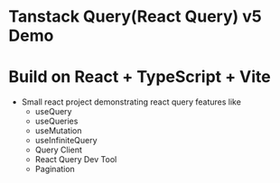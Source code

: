 # Tanstack Query(React Query) v5 Demo 
# Build on React + TypeScript + Vite

- Small react project demonstrating react query features like
  - useQuery
  - useQueries
  - useMutation
  - useInfiniteQuery
  - Query Client
  - React Query Dev Tool
  - Pagination

